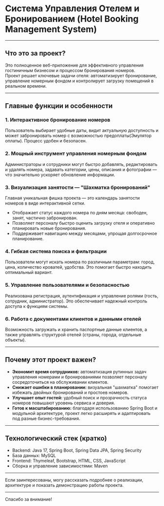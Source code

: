 # Система Управления Отелем и Бронированием (Hotel Booking Management System)

---

## Что это за проект?

Это полноценное веб-приложение для эффективного управления гостиничным бизнесом и процессом бронирования номеров.  
Проект решает ключевые задачи отеля: автоматизирует бронирование, управление номерным фондом и контролирует загрузку помещений в реальном времени.

---

## Главные функции и особенности

### 1. Интерактивное бронирование номеров  
Пользователь выбирает удобные даты, видит актуальную доступность и может забронировать номер с возможностью предоплаты(Эмулятор оплаты). Процесс удобен и безопасен.

### 2. Мощный инструмент управления номерным фондом  
Администраторы и сотрудники могут быстро добавлять, редактировать и удалять номера, задавать категории, цены, описания и фотографии — что значительно ускоряет обновление информации.

### 3. Визуализация занятости — "Шахматка бронирований"  
Главная уникальная фишка проекта — это календарь занятости номеров в виде интерактивной сетки.  
- Отображает статус каждого номера по дням месяца: свободен, занят, частично забронирован.  
- Позволяет персоналу быстро оценить загрузку отеля и оперативно планировать новые бронирования.  
- Поддерживает навигацию между месяцами, упрощая долгосрочное планирование.

### 4. Гибкая система поиска и фильтрации  
Пользователи могут искать номера по различным параметрам: город, цена, количество кроватей, удобства. Это помогает быстро находить оптимальный вариант.

### 5. Управление пользователями и безопасностью  
Реализована регистрация, аутентификация и управление ролями (гость, сотрудник, администратор). Это обеспечивает надежный контроль доступа к функциям системы.

### 6. Работа с документами клиентов и данными отелей  
Возможность загружать и хранить паспортные данные клиентов, а также управлять структурой отелей (страны, города, отдельные объекты).

---

## Почему этот проект важен?

- **Экономит время сотрудников:** автоматизация рутинных задач управления номерами и бронированиями позволяет персоналу сосредоточиться на обслуживании клиентов.  
- **Снижает ошибки в планировании:** визуальная "шахматка" помогает избежать двойных бронирований и простоев номеров.  
- **Улучшает опыт гостей:** удобный поиск и прозрачность статуса номеров повышают уровень сервиса и доверия.  
- **Готов к масштабированию:** благодаря использованию Spring Boot и модульной архитектуре, проект легко расширять и адаптировать под разные бизнес-требования.

---

## Технологический стек (кратко)

- Backend: Java 17, Spring Boot, Spring Data JPA, Spring Security  
- База данных: MySQL  
- Frontend: Thymeleaf, Bootstrap, HTML, CSS, JavaScript  
- Сборка и управление зависимостями: Maven

---

Если заинтересованы, могу рассказать подробнее о реализации, архитектуре и показать демонстрацию работы проекта.

---

Спасибо за внимание!
